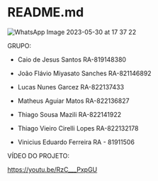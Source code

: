 # README.md

![WhatsApp Image 2023-05-30 at 17 37 22](https://github.com/ThiagoCirelli7/Projeto-Ucs-2023.1/assets/69373402/7d5cdc4f-fb0b-4dc1-8581-53e224ce067d)

GRUPO:

- Caio de Jesus Santos RA-819148380

- João Flávio Miyasato Sanches RA-821146892 

- Lucas Nunes Garcez RA-822137433

- Matheus Aguiar Matos RA-822136827

- Thiago Sousa Mazili RA-822141922

- Thiago Vieiro Cirelli Lopes RA-822132178

- Vinicius Eduardo Ferreira RA - 81911506



VÍDEO DO PROJETO:

https://youtu.be/RzC___PxpGU



